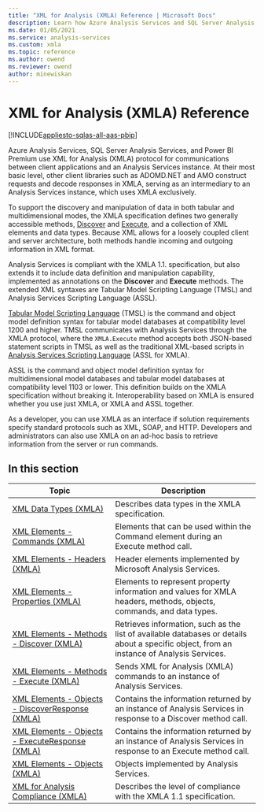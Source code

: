```yaml
---
title: "XML for Analysis (XMLA) Reference | Microsoft Docs"
description: Learn how Azure Analysis Services and SQL Server Analysis Services use XMLA protocol for communications between client applications and an Analysis Services instance. 
ms.date: 01/05/2021
ms.service: analysis-services
ms.custom: xmla
ms.topic: reference
ms.author: owend
ms.reviewer: owend
author: minewiskan
---
```

# XML for Analysis (XMLA) Reference

[!INCLUDE[appliesto-sqlas-all-aas-pbip](../includes/appliesto-sqlas-all-aas-pbip.md)]

Azure Analysis Services, SQL Server Analysis Services, and Power BI Premium use XML for Analysis (XMLA) protocol for communications between client applications and an Analysis Services instance. At their most basic level, other client libraries such as ADOMD.NET and AMO construct requests and decode responses in XMLA, serving as an intermediary to an Analysis Services instance, which uses XMLA exclusively.  
  
To support the discovery and manipulation of data in both tabular and multidimensional modes, the XMLA specification defines two generally accessible methods, [Discover](xml-elements-methods-discover.md) and [Execute](xml-elements-methods-execute.md), and a collection of XML elements and data types. Because XML allows for a loosely coupled client and server architecture, both methods handle incoming and outgoing information in XML format.

Analysis Services is compliant with the XMLA 1.1. specification, but also extends it to include data definition and manipulation capability, implemented as annotations on the **Discover** and **Execute** methods. The extended XML syntaxes are Tabular Model Scripting Language (TMSL) and Analysis Services Scripting Language (ASSL).

[Tabular Model Scripting Language](../tmsl/tabular-model-scripting-language-tmsl-reference.md) (TMSL) is the command and object model definition syntax for tabular model databases at compatibility level 1200 and higher. TMSL communicates with Analysis Services through the XMLA protocol, where the `XMLA.Execute` method accepts both JSON-based statement scripts in TMSL as well as the traditional XML-based scripts in [Analysis Services Scripting Language](../assl/analysis-services-scripting-language-assl-for-xmla.md) (ASSL for XMLA).

ASSL is the command and object model definition syntax for multidimensional model databases and tabular model databases at compatibility level 1103 or lower. This definition builds on the XMLA specification without breaking it. Interoperability based on XMLA is ensured whether you use just XMLA, or XMLA and ASSL together.
  
As a developer, you can use XMLA as an interface if solution requirements specify standard protocols such as XML, SOAP, and HTTP. Developers and administrators can also use XMLA on an ad-hoc basis to retrieve information from the server or run commands.
  
## In this section  
  
|Topic|Description|  
|-----------|-----------------|  
|[XML Data Types (XMLA)](xml-data-types/xml-data-types-xmla.md)|Describes data types in the XMLA specification.|  
|[XML Elements - Commands (XMLA)](xml-elements-commands/xml-elements-commands.md)|Elements that can be used within the Command element during an Execute method call.|  
|[XML Elements - Headers (XMLA)](xml-elements-headers/xml-elements-headers.md)| Header elements implemented by Microsoft  Analysis Services.|  
|[XML Elements - Properties (XMLA)](xml-elements-properties/xml-elements-properties.md)| Elements to represent property information and values for XMLA headers, methods, objects, commands, and data types.|  
|[XML Elements - Methods - Discover (XMLA)](xml-elements-methods-discover.md)| Retrieves information, such as the list of available databases or details about a specific object, from an instance of Analysis Services.|  
|[XML Elements - Methods - Execute (XMLA)](xml-elements-methods-execute.md)| Sends XML for Analysis (XMLA) commands to an instance of Analysis Services.|  
|[XML Elements - Objects - DiscoverResponse (XMLA)](xml-elements-objects-discoverresponse.md)| Contains the information returned by an instance of Analysis Services in response to a Discover method call.|  
|[XML Elements - Objects - ExecuteResponse (XMLA)](xml-elements-objects-executeresponse.md)| Contains the information returned by an instance of Analysis Services in response to an Execute method call.|  
|[XML Elements - Objects (XMLA)](xml-elements-objects.md)| Objects implemented by Analysis Services.|  
|[XML for Analysis Compliance (XMLA)](xml-for-analysis-compliance-xmla.md)|Describes the level of compliance with the XMLA 1.1 specification.|  
